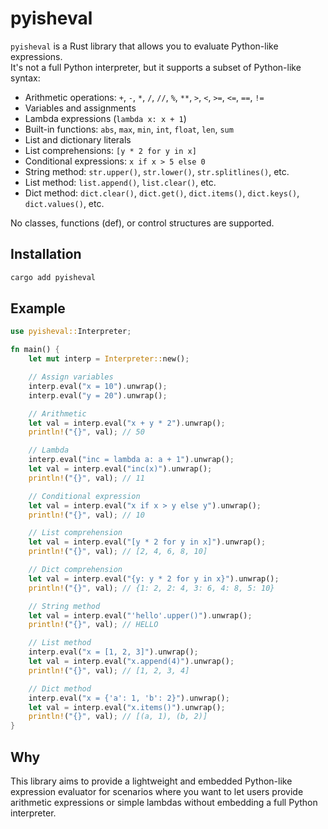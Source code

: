 # pyisheval

`pyisheval` is a Rust library that allows you to evaluate Python-like expressions.  
It's not a full Python interpreter, but it supports a subset of Python-like syntax:

- Arithmetic operations: `+`, `-`, `*`, `/`, `//`, `%`, `**`, `>`, `<`, `>=`, `<=`, `==`, `!=`
- Variables and assignments
- Lambda expressions (`lambda x: x + 1`)
- Built-in functions: `abs`, `max`, `min`, `int`, `float`, `len`, `sum`
- List and dictionary literals
- List comprehensions: `[y * 2 for y in x]`
- Conditional expressions: `x if x > 5 else 0`
- String method: `str.upper()`, `str.lower()`, `str.splitlines()`, etc.
- List method: `list.append()`, `list.clear()`, etc.
- Dict method: `dict.clear()`, `dict.get()`, `dict.items()`, `dict.keys()`, `dict.values()`, etc.

No classes, functions (def), or control structures are supported.

## Installation

```sh
cargo add pyisheval
```

## Example

```rust
use pyisheval::Interpreter;

fn main() {
    let mut interp = Interpreter::new();

    // Assign variables
    interp.eval("x = 10").unwrap();
    interp.eval("y = 20").unwrap();

    // Arithmetic
    let val = interp.eval("x + y * 2").unwrap();
    println!("{}", val); // 50

    // Lambda
    interp.eval("inc = lambda a: a + 1").unwrap();
    let val = interp.eval("inc(x)").unwrap();
    println!("{}", val); // 11

    // Conditional expression
    let val = interp.eval("x if x > y else y").unwrap();
    println!("{}", val); // 10

    // List comprehension
    let val = interp.eval("[y * 2 for y in x]").unwrap();
    println!("{}", val); // [2, 4, 6, 8, 10]

    // Dict comprehension
    let val = interp.eval("{y: y * 2 for y in x}").unwrap();
    println!("{}", val); // {1: 2, 2: 4, 3: 6, 4: 8, 5: 10}

    // String method
    let val = interp.eval("'hello'.upper()").unwrap();
    println!("{}", val); // HELLO

    // List method
    interp.eval("x = [1, 2, 3]").unwrap();
    let val = interp.eval("x.append(4)").unwrap();
    println!("{}", val); // [1, 2, 3, 4]

    // Dict method
    interp.eval("x = {'a': 1, 'b': 2}").unwrap();
    let val = interp.eval("x.items()").unwrap();
    println!("{}", val); // [(a, 1), (b, 2)]
}
```

## Why
This library aims to provide a lightweight and embedded Python-like expression evaluator for scenarios where you want to let users provide arithmetic expressions or simple lambdas without embedding a full Python interpreter.
